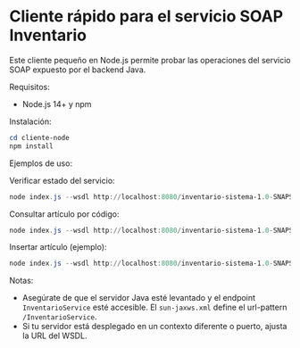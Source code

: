 # Cliente rápido para el servicio SOAP Inventario

Este cliente pequeño en Node.js permite probar las operaciones del servicio SOAP expuesto por el backend Java.

Requisitos:
- Node.js 14+ y npm

Instalación:

```powershell
cd cliente-node
npm install
```

Ejemplos de uso:

Verificar estado del servicio:

```powershell
node index.js --wsdl http://localhost:8080/inventario-sistema-1.0-SNAPSHOT/InventarioService?wsdl --op verificarEstado
```

Consultar artículo por código:

```powershell
node index.js --wsdl http://localhost:8080/inventario-sistema-1.0-SNAPSHOT/InventarioService?wsdl --op consultarArticulo --codigo ART123
```

Insertar artículo (ejemplo):

```powershell
node index.js --wsdl http://localhost:8080/inventario-sistema-1.0-SNAPSHOT/InventarioService?wsdl --op insertarArticulo --codigoArticulo CLI-001 --nombre "Martillo CLI"
```

Notas:
- Asegúrate de que el servidor Java esté levantado y el endpoint `InventarioService` esté accesible. El `sun-jaxws.xml` define el url-pattern `/InventarioService`.
- Si tu servidor está desplegado en un contexto diferente o puerto, ajusta la URL del WSDL.

